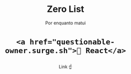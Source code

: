 <h1 align="center">Zero List</h1>

 <p align="center">Por  enquanto matui</p>
 
 <h1 align="center">

    <a href="questionable-owner.surge.sh">🔗 React</a>
</h1>
<p align="center">Link ☝️</p>
